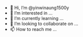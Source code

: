 - 👋 Hi, I’m @yinwinaung1500y
- 👀 I’m interested in ...
- 🌱 I’m currently learning ...
- 💞️ I’m looking to collaborate on ...
- 📫 How to reach me ...

<!---
yinwinaung1500y/yinwinaung1500y is a ✨ special ✨ repository because its `README.md` (this file) appears on your GitHub profile.
You can click the Preview link to take a look at your changes.
--->
